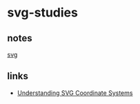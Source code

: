 # svg-studies

## notes
[svg](http://suxxus.github.io/studies/svg-units.html)

## links
* [Understanding SVG Coordinate Systems](https://sarasoueidan.com/blog/svg-coordinate-systems/) 
